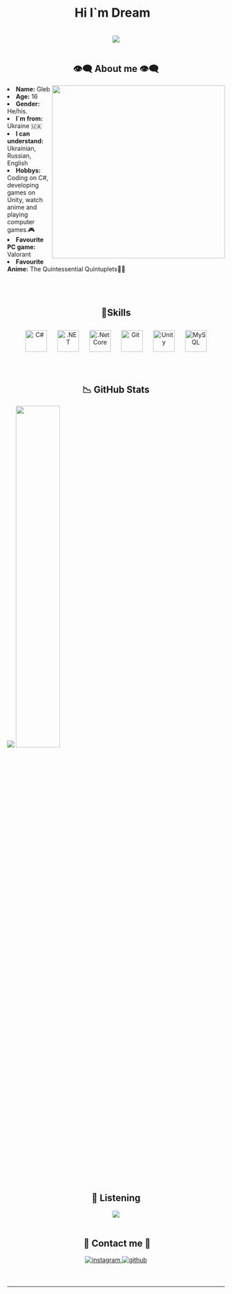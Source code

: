 <h1 align="center">Hi I`m Dream <img src="https://media.giphy.com/media/hvRJCLFzcasrR4ia7z/giphy.gif" width="10px" height="40px"></h1>
<body>
<br>
<div align="center">
<img src="https://c.tenor.com/TYT5K_OQgEoAAAAC/ngnl-no-game-no-life.gif">
</div>
<br>


<h2 align="center"> 👁️‍🗨️ About me 👁️‍🗨️ </h2>
<div>
<img src="https://64.media.tumblr.com/a82567c705b5b539faea5cde58b713a0/8bd05c1a7a681004-7c/s1280x1920/838f2ff2ed12602784b5730ac1b90cdfd7cc4596.gifv" align="right" width="400" >
<li><b>Name:</b> Gleb</li>
<li><b>Age:</b> 16 </li>
<li><b>Gender:</b> He/his.</li>
  <li><b>I`m from:</b> Ukraine 🇺🇦</li>
<li><b>I can understand:</b> Ukrainian, Russian, English</li>
<li><b>Hobbys:</b> Coding on C#, developing games on Unity, watch anime and playing computer games.🎮</li>
<li><b>Favourite PC game: </b> Valorant</li>
<li><b>Favourite Anime:</b> The Quintessential Quintuplets👰🏻</li>
<br>
</div>
<br>
<div>
<br/>  


<h2 align = "center"> 🔎Skills</h2>

<div align="center">  
<img style="margin: 10px" src="https://profilinator.rishav.dev/skills-assets/csharp-original.svg" alt="C#" height="50" />  
<img style="margin: 10px" src="https://profilinator.rishav.dev/skills-assets/dot-net-original-wordmark.svg" alt=".NET" height="50" />  
<img style="margin: 10px" src="https://profilinator.rishav.dev/skills-assets/dotnetcore.png" alt=".Net Core" height="50" />  
<img style="margin: 10px" src="https://profilinator.rishav.dev/skills-assets/git-scm-icon.svg" alt="Git" height="50" />  
<img style="margin: 10px" src="https://profilinator.rishav.dev/skills-assets/unity.png" alt="Unity" height="50" />  
<img style="margin: 10px" src="https://profilinator.rishav.dev/skills-assets/mysql-original-wordmark.svg" alt="MySQL" height="50" />  
</div>
<br/>  
<br>

<h2 align = "center"> 📉 GitHub Stats</h2>
  
<div>
<img src="https://github-readme-stats.vercel.app/api?username=ItzDreamy&show_icons=true&count_private=true&hide_border=true" />  
<img style="width: 45%" src="https://github-readme-stats.vercel.app/api/top-langs/?username=ItzDreamy&hide_border=true&layout=compact" />  
</div>  

</div>  
</div>  
<br>
<br/>  
<h2 align = "center"> 🎵 Listening</h2>
<div align="center"><img src="https://spotify-github-profile.vercel.app/api/view?uid=iyqbhr53100t8c8e17b0ej1cx&cover_image=true&theme=natemoo-re&bar_color=53b14f&bar_color_cover=false" /></div>  
<br/>  
<h2 align ="center"> 📝 Contact me 📝</h2>
<div align="center">
<a href="https://instagram.com/dreaming.is.beautiful" target="_blank">
<img src=https://img.shields.io/badge/instagram-%23000000.svg?&style=for-the-badge&logo=instagram&logoColor=white alt=instagram style="margin-bottom: 5px;" />
</a>
<a href="https://github.com/ItzDreamy" target="_blank">
<img src=https://img.shields.io/badge/github-%2324292e.svg?&style=for-the-badge&logo=github&logoColor=white alt=github style="margin-bottom: 5px;" />
</a>  
</div>  
<br> 
</div>
<br> 
<hr>
